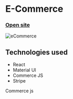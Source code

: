# E-Commerce
### [Open site](https://commerce-js.netlify.app/)

![eCommerce](https://www.x-cart.com/wp-content/uploads/2019/01/ecommerce.jpg)

## Technologies used
- React
- Material UI
- Commerce JS
- Stripe

Commerce js
